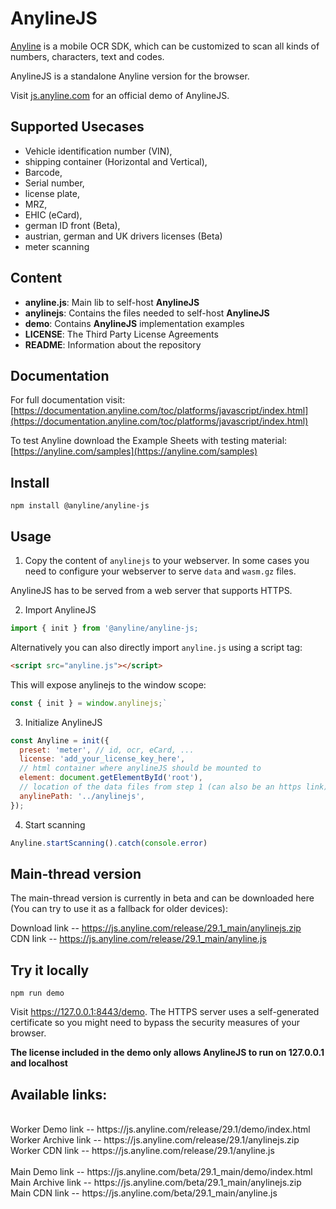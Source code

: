 # AnylineJS

[Anyline](https://www.anyline.com) is a mobile OCR SDK, which can be customized to scan all kinds of numbers, characters, text and codes.

AnylineJS is a standalone Anyline version for the browser.

Visit [js.anyline.com](https://js.anyline.com) for an official demo of AnylineJS.

## Supported Usecases

- Vehicle identification number (VIN), 
- shipping container (Horizontal and Vertical),
- Barcode, 
- Serial number, 
- license plate, 
- MRZ, 
- EHIC (eCard), 
- german ID front (Beta), 
- austrian, german and UK drivers licenses (Beta)
- meter scanning

## Content

- **anyline.js**: Main lib to self-host **AnylineJS**
- **anylinejs**: Contains the files needed to self-host **AnylineJS**
- **demo**: Contains **AnylineJS** implementation examples
- **LICENSE**: The Third Party License Agreements
- **README**: Information about the repository

## Documentation

For full documentation visit: [https://documentation.anyline.com/toc/platforms/javascript/index.html](https://documentation.anyline.com/toc/platforms/javascript/index.html)

To test Anyline download the Example Sheets with testing material: [https://anyline.com/samples](https://anyline.com/samples)

## Install

`npm install @anyline/anyline-js`

## Usage

1. Copy the content of `anylinejs` to your webserver. In some cases you need to configure your webserver to serve `data` and `wasm.gz` files.

AnylineJS has to be served from a web server that supports HTTPS.

2. Import AnylineJS

```JavaScript
import { init } from '@anyline/anyline-js;
```

Alternatively you can also directly import `anyline.js` using a script tag:

```HTML
<script src="anyline.js"></script>
```

This will expose anylinejs to the window scope:

```JavaScript
const { init } = window.anylinejs;`
```

3. Initialize AnylineJS

```JavaScript
const Anyline = init({
  preset: 'meter', // id, ocr, eCard, ...
  license: 'add_your_license_key_here',
  // html container where anylineJS should be mounted to
  element: document.getElementById('root'),
  // location of the data files from step 1 (can also be an https link)
  anylinePath: '../anylinejs',
});
```

4. Start scanning

```JavaScript
Anyline.startScanning().catch(console.error)
```

## Main-thread version

The main-thread version is currently in beta and can be downloaded here (You can try to use it as a fallback for older devices): 

Download link -- https://js.anyline.com/release/29.1_main/anylinejs.zip<br>
CDN link -- https://js.anyline.com/release/29.1_main/anyline.js


## Try it locally

`npm run demo`

Visit https://127.0.0.1:8443/demo. The HTTPS server uses a self-generated certificate so you might need to bypass the security measures of your browser.


**The license included in the demo only allows AnylineJS to run on 127.0.0.1 and localhost**

##  Available links:
<br>
Worker Demo link -- https://js.anyline.com/release/29.1/demo/index.html<br>
Worker Archive link -- https://js.anyline.com/release/29.1/anylinejs.zip<br>
Worker CDN link -- https://js.anyline.com/release/29.1/anyline.js<br>
<br>
Main Demo link -- https://js.anyline.com/beta/29.1_main/demo/index.html<br>
Main Archive link -- https://js.anyline.com/beta/29.1_main/anylinejs.zip<br>
Main CDN link -- https://js.anyline.com/beta/29.1_main/anyline.js<br>
